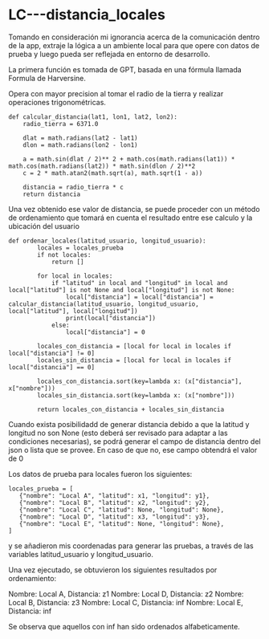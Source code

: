# LC---distancia_locales

Tomando en consideración mi ignorancia acerca de la comunicación dentro de la app, extraje la lógica a un ambiente local para que opere con datos de prueba y luego pueda ser reflejada en entorno de desarrollo. 

La primera función es tomada de GPT, basada en una fórmula llamada Formula de Harversine.

Opera con mayor precision al tomar el radio de la tierra y realizar operaciones trigonométricas. 

```
def calcular_distancia(lat1, lon1, lat2, lon2): 
    radio_tierra = 6371.0
    
    dlat = math.radians(lat2 - lat1)
    dlon = math.radians(lon2 - lon1)
    
    a = math.sin(dlat / 2)** 2 + math.cos(math.radians(lat1)) * math.cos(math.radians(lat2)) * math.sin(dlon / 2)**2
    c = 2 * math.atan2(math.sqrt(a), math.sqrt(1 - a))
    
    distancia = radio_tierra * c
    return distancia
```

Una vez obtenido ese valor de distancia, se puede proceder con un método de ordenamiento que tomará en cuenta el resultado entre ese calculo y la ubicación del usuario 

```
def ordenar_locales(latitud_usuario, longitud_usuario): 
        locales = locales_prueba
        if not locales:
            return []
        
        for local in locales: 
            if "latitud" in local and "longitud" in local and local["latitud"] is not None and local["longitud"] is not None: 
                local["distancia"] = local["distancia"] = calcular_distancia(latitud_usuario, longitud_usuario, local["latitud"], local["longitud"])
                print(local["distancia"])
            else:
                local["distancia"] = 0
                
        locales_con_distancia = [local for local in locales if local["distancia"] != 0]
        locales_sin_distancia = [local for local in locales if local["distancia"] == 0]
        
        locales_con_distancia.sort(key=lambda x: (x["distancia"], x["nombre"]))
        locales_sin_distancia.sort(key=lambda x: (x["nombre"]))
        
        return locales_con_distancia + locales_sin_distancia
```

Cuando exista posibilidadd de generar distancia debido a que la latitud y longitud no son None (esto deberá ser revisado para adaptar a las condiciones necesarias), se podrá generar el campo de distancia dentro del json o lista que se provee.
En caso de que no, ese campo obtendrá el valor de 0

Los datos de prueba para locales fueron los siguientes:

```
locales_prueba = [
   {"nombre": "Local A", "latitud": x1, "longitud": y1},
   {"nombre": "Local B", "latitud": x2, "longitud": y2},
   {"nombre": "Local C", "latitud": None, "longitud": None},
   {"nombre": "Local D", "latitud": x3, "longitud": y3},
   {"nombre": "Local E", "latitud": None, "longitud": None},
]
```

y se añadieron mis coordenadas para generar las pruebas, a través de las variables latitud_usuario y longitud_usuario.

Una vez ejecutado, se obtuvieron los siguientes resultados por ordenamiento:

Nombre: Local A, Distancia: z1
Nombre: Local D, Distancia: z2
Nombre: Local B, Distancia: z3
Nombre: Local C, Distancia: inf
Nombre: Local E, Distancia: inf


Se observa que aquellos con inf han sido ordenados alfabeticamente. 




